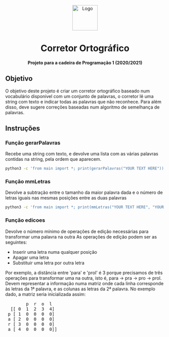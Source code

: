 <p align="center">
  <a href="https://github.com/zev4l/chessbook">
    <img src="https://www.palpitedigital.com/y/322/corretor-e1444142590776.jpg" alt="Logo" width="80" height="80">
  </a>

<h1 align="center">Corretor Ortográfico</h3>
<h4 align="center">Projeto para a cadeira de Programação 1 (2020/2021)</h5>

## Objetivo
O objetivo deste projeto é criar um corretor ortográfico baseado num vocabulário disponível com um conjunto de palavras, o corretor lê uma string com texto e indicar todas as palavras que não reconhece. Para além disso, deve sugere correções baseadas num algoritmo de semelhança de palavras.

## Instruções 

### Função gerarPalavras 
Recebe uma string com texto, e devolve uma lista com as várias palavras contidas na string, pela ordem que aparecem.

```bash
python3 -c 'from main import *; print(gerarPalavras("YOUR TEXT HERE"))'
```

### Função mmLetras
Devolve a subtração entre o tamanho da maior palavra dada e o número de letras iguais nas mesmas posições entre as duas palavras

```bash
python3 -c 'from main import *; print(mmLetras("YOUR TEXT HERE", "YOUR TEXT HERE"))'
```

### Função edicoes 
Devolve o número mínimo de operações de edição necessárias para transformar uma palavra na outra 
As operações de edição podem ser as seguintes:
* Inserir uma letra numa qualquer posição 
* Apagar uma letra
* Substituir uma letra por outra letra

Por exemplo, a distância entre 'para' e 'prol' é 3 porque precisamos de três operações para transformar uma na outra, isto é, para -> pra -> pro -> prol. <br>
Devem representar a informação numa matriz onde cada linha corresponde às letras da 1ª palavra, e as colunas as letras da 2ª palavra. No exemplo dado, a matriz seria inicializada assim: <br>

<pre id="yui_3_17_2_1_1674044857943_118"><span style="font-size: medium;" id="yui_3_17_2_1_1674044857943_120"><code class="hljs" id="yui_3_17_2_1_1674044857943_119">        p  r  o  l
  [[ 0  1  2  3  4]
 p [ 1  0  0  0  0]
 a [ 2  0  0  0  0]
 r [ 3  0  0  0  0]
 a [ 4  0  0  0  0]]<br><br></code></span></pre>


